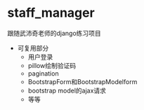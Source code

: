 # staff_manager


跟随武沛奇老师的django练习项目

- 可复用部分
  - 用户登录
  - pillow绘制验证码
  - pagination
  - BootstrapForm和BootstrapModelform
  - bootstrap model的ajax请求
  - 等等
